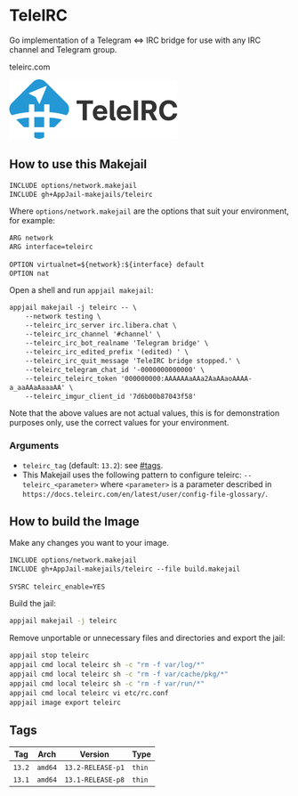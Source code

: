 # TeleIRC

Go implementation of a Telegram &lt;=> IRC bridge for use with any IRC channel and Telegram group.

teleirc.com

<img src="https://github.com/RITlug/teleirc/blob/main/assets/svg/horizontal_color.svg?raw=true" alt="teleirc logo" width="60%" height="auto">

## How to use this Makejail

```
INCLUDE options/network.makejail
INCLUDE gh+AppJail-makejails/teleirc
```

Where `options/network.makejail` are the options that suit your environment, for example:

```
ARG network
ARG interface=teleirc

OPTION virtualnet=${network}:${interface} default
OPTION nat
```

Open a shell and run `appjail makejail`:

```
appjail makejail -j teleirc -- \
	--network testing \
	--teleirc_irc_server irc.libera.chat \
	--teleirc_irc_channel '#channel' \
	--teleirc_irc_bot_realname 'Telegram bridge' \
	--teleirc_irc_edited_prefix '(edited) ' \
	--teleirc_irc_quit_message 'TeleIRC bridge stopped.' \
	--teleirc_telegram_chat_id '-0000000000000' \
	--teleirc_teleirc_token '000000000:AAAAAAaAAa2AaAAaoAAAA-a_aaAAaAaaaAA' \
	--teleirc_imgur_client_id '7d6b00b87043f58'
```

Note that the above values are not actual values, this is for demonstration purposes only, use the correct values for your environment.

### Arguments

* `teleirc_tag` (default: `13.2`): see [#tags](#tags).
* This Makejail uses the following pattern to configure teleirc: `--teleirc_<parameter>` where `<parameter>` is a parameter described in `https://docs.teleirc.com/en/latest/user/config-file-glossary/`.

## How to build the Image

Make any changes you want to your image.

```
INCLUDE options/network.makejail
INCLUDE gh+AppJail-makejails/teleirc --file build.makejail

SYSRC teleirc_enable=YES
```

Build the jail:

```sh
appjail makejail -j teleirc
```

Remove unportable or unnecessary files and directories and export the jail:

```sh
appjail stop teleirc
appjail cmd local teleirc sh -c "rm -f var/log/*"
appjail cmd local teleirc sh -c "rm -f var/cache/pkg/*"
appjail cmd local teleirc sh -c "rm -f var/run/*"
appjail cmd local teleirc vi etc/rc.conf
appjail image export teleirc
```

## Tags

| Tag    | Arch    | Version           | Type   |
| ------ | ------- | ----------------- | ------ |
| `13.2` | `amd64` | `13.2-RELEASE-p1` | `thin` |
| `13.1` | `amd64` | `13.1-RELEASE-p8` | `thin` |

